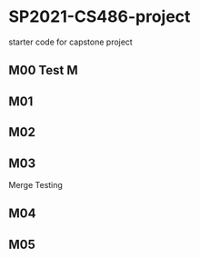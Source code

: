 # SP2021-CS486-project
starter code for capstone project 

## M00 Test M

## M01

## M02

## M03

Merge Testing

## M04

## M05
